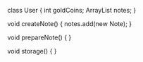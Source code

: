 class User {
    int goldCoins;
    ArrayList<Note> notes;
}

void createNote() {
    notes.add(new Note);
}

void prepareNote() {
}

void storage() {
}